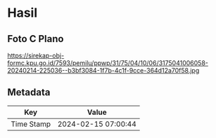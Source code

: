 # Hasil

## Foto C Plano

https://sirekap-obj-formc.kpu.go.id/7593/pemilu/ppwp/31/75/04/10/06/3175041006058-20240214-225036--b3bf3084-1f7b-4c1f-9cce-364d12a70f58.jpg


## Metadata

| Key        | Value               |
| ---------- | ------------------- |
| Time Stamp | 2024-02-15 07:00:44 |



